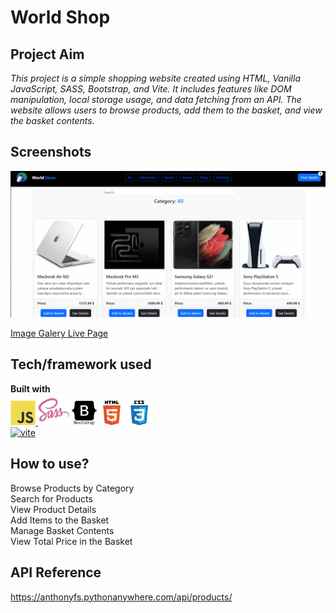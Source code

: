 # World Shop

## Project Aim
*This project is a simple shopping website created using HTML, Vanilla JavaScript, SASS, Bootstrap, and Vite. It includes features like DOM manipulation, local storage usage, and data fetching from an API. The website allows users to browse products, add them to the basket, and view the basket contents.*

## Screenshots

![Project snapshot](./world%20shop.gif)

[Image Galery Live Page](https://world-shop.netlify.app/)

## Tech/framework used

<b>Built with</b> <br>
<a href="#"><img src="https://raw.githubusercontent.com/devicons/devicon/master/icons/javascript/javascript-original.svg" alt="javascript" width="40"/> </a> 
<a href="#"><img src="https://raw.githubusercontent.com/devicons/devicon/master/icons/sass/sass-original.svg" alt="sass" width="50"/></a> 
<a href="#"><img src="https://raw.githubusercontent.com/devicons/devicon/master/icons/bootstrap/bootstrap-plain-wordmark.svg" alt="bootstrap" width="40"/></a> 
<a href="#"><img src="https://raw.githubusercontent.com/devicons/devicon/master/icons/html5/html5-original-wordmark.svg" alt="html5" width="40"/></a> 
<a href="#"><img src="https://raw.githubusercontent.com/devicons/devicon/master/icons/css3/css3-original-wordmark.svg" alt="css3" width="40"/></a>  
<a href="#"><img src="https://cdn.icon-icons.com/icons2/3915/PNG/512/vite_logo_icon_249258.png" alt="vite" width="40"/></a>  

## How to use?
Browse Products by Category<br>
Search for Products<br>
View Product Details<br>
Add Items to the Basket<br>
Manage Basket Contents<br>
View Total Price in the Basket

## API Reference

https://anthonyfs.pythonanywhere.com/api/products/<br>





